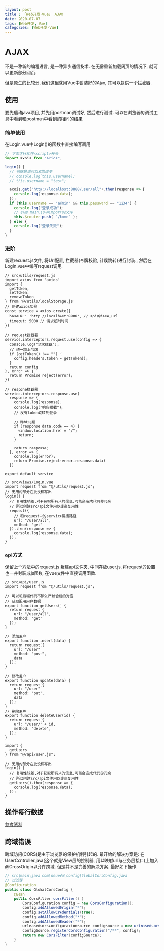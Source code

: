 ```yaml
---
layout: post
title : 「Web开发-Vue」 AJAX
date: 2020-07-07
tags: [Web开发, Vue]
categories: [Web开发-Vue]
---
```


# AJAX

不是一种新的编程语言, 是一种异步通信技术.
在无需重新加载网页的情况下, 就可以更新部分网页.

但是原生的比较弱, 我们这里就用Vue中封装好的Ajax, 其可以提供一个拦截器.

## 使用

要先启动java项目, 并先用postman调试好, 然后进行测试. 可以在浏览器的调试工具中看到和postman中看到的相同的结果.   

### 简单使用

在Login.vue中Login()的函数中直接编写调用

``` js
// 下面这行写在<script>开头
import axois from "axios";

login() {
  // 也就是说可以双向改变
  // console.log(this.username);
  // this.username = "test";

  axois.get("http://localhost:8888/user/all").then(response => {
    console.log(response.data);
  });
  if (this.username == "admin" && this.password == "1234") {
    console.log("登录成功");
    // 引用 main.js中import的文件
    this.$router.push( `/home` );
  } else {
    console.log("登录失败");
  }
}
```

### 进阶

新建request.js文件, 将Url配置, 拦截器(令牌校验, 错误跳转)进行封装., 然后在Login.vue中编写request调用.

``` JS
// src/utils/request.js
import axios from 'axios'
import {
  getToken,
  setToken,
  removeToken
} from '@/utils/localStorage.js'
// 创建axios实例
const service = axios.create({
  baseURL: 'http://localhost:8888', // api的base_url
  timeout: 5000 // 请求超时时间
})

// request拦截器
service.interceptors.request.use(config => {
  console.log("请求拦截");
  // 统一加上令牌
  if (getToken() !== "") {
    config.headers.token = getToken();
  }
  return config
}, error => {
  return Promise.reject(error);
})

// respone拦截器
service.interceptors.response.use(
  response => {
    console.log(response);
    console.log("响应拦截");
    // 没有token跳转到登录

    // 跨域问题
    if (response.data.code == 4) {
      window.location.href = "/";
      return;
    }

    return response;
  }, error => {
    console.log(error);
    return Promise.reject(error.response.data)
  })

export default service
```

``` JS
// src/views/Login.vue
import request from "@/utils/request.js";
// 无用的部分在此没有写出
login() {
  // 复用性较差,对于获取所有人的信息,可能会造成代码的冗余
  // 所以创建src/api文件用以提高复用性
  request({
    // 和request中的service拼接路径
    url: "/user/all",
    method: "get"
  }).then(response => {
    console.log(response.data);
  });
}
```

### api方式

保留上个方法中的request.js
新建api文件夹, 中间存放user.js. 将request的设置也一并封装成js函数, 在vue文件中直接调用函数.

``` JS
// src/api/user.js
import request from "@/utils/request.js";

// 可以和后端代码不那么严丝合缝的对应
// 获取所用用户数据
export function getUsers() {
  return request({
    url: "/user/all",
    method: "get"
  });
}

// 添加用户
export function insert(data) {
  return request({
    url: "/user",
    method: "post",
    data
  });
}

// 修改用户
export function update(data) {
  return request({
    url: "/user",
    method: "put",
    data
  });
}
// 删除用户
export function deleteUser(id) {
  return request({
    url: "/user/" + id,
    method: "delete",
  });
}
```

``` JS
import {
  getUsers
} from "@/api/user.js";

// 无用的部分在此没有写出
login() {
  // 复用性较差,对于获取所有人的信息,可能会造成代码的冗余
  // 所以创建src/api文件用以提高复用性
  getUsers().then(response => {
    console.log(response.data);
  });
}
```

## 操作每行数据

[参考资料](https://blog.csdn.net/weixin_42383575/article/details/88629868?utm_medium=distribute.pc_relevant.none-task-blog-BlogCommendFromMachineLearnPai2-2.nonecase&depth_1-utm_source=distribute.pc_relevant.none-task-blog-BlogCommendFromMachineLearnPai2-2.nonecase)

## 跨域错误

跨域访问(CORS)是由于浏览器的保护机制引起的. 
最开始的解决方案是: 在UserController.java(这个就是View层的控制器, 用以映射url与业务层接口)上加入@CrossOrigin以允许跨域.
但是并不是完善的解决方案.
最好如下操作.

``` java
// src\main\java\com\neuedu\config\GlobalCorsConfig.java
// 过滤器
@Configuration
public class GlobalCorsConfig {
    @Bean
    public CorsFilter corsFilter() {
        CorsConfiguration config = new CorsConfiguration();
        config.addAllowedOrigin("*");
        config.setAllowCredentials(true);
        config.addAllowedMethod("*");
        config.addAllowedHeader("*");
        UrlBasedCorsConfigurationSource configSource = new UrlBasedCorsConfigurationSource();
        configSource.registerCorsConfiguration("/**", config);
        return new CorsFilter(configSource);
    }
}
```
